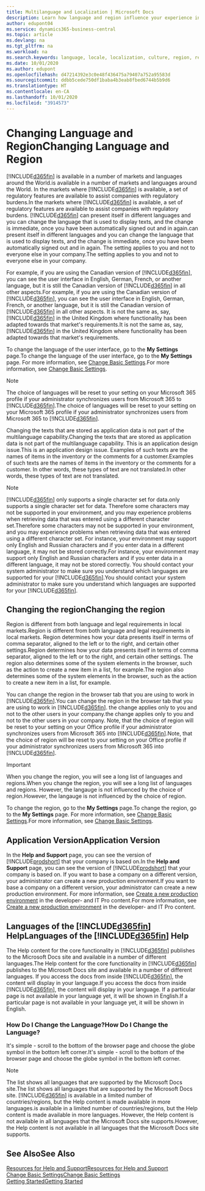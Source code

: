 ```yaml
---
title: Multilanguage and Localization | Microsoft Docs
description: Learn how language and region influence your experience in Business Central.
author: edupont04
ms.service: dynamics365-business-central
ms.topic: article
ms.devlang: na
ms.tgt_pltfrm: na
ms.workload: na
ms.search.keywords: language, locale, localization, culture, region, regional settings
ms.date: 10/01/2020
ms.author: edupont
ms.openlocfilehash: d47214392e3c0e48f436475a79407a752a95583d
ms.sourcegitcommit: ddbb5cede750df1baba4b3eab8fbed6744b5b9d6
ms.translationtype: HT
ms.contentlocale: en-CA
ms.lasthandoff: 10/01/2020
ms.locfileid: "3914573"
---
```

# <a name="changing-language-and-region"></a><span data-ttu-id="f73f7-103">Changing Language and Region</span><span class="sxs-lookup"><span data-stu-id="f73f7-103">Changing Language and Region</span></span>

[!INCLUDE[d365fin](includes/d365fin_md.md)] <span data-ttu-id="f73f7-104">is available in a number of markets and languages around the World.</span><span class="sxs-lookup"><span data-stu-id="f73f7-104">is available in a number of markets and languages around the World.</span></span> <span data-ttu-id="f73f7-105">In the markets where [!INCLUDE[d365fin](includes/d365fin_md.md)] is available, a set of regulatory features are available to assist companies with regulatory burdens.</span><span class="sxs-lookup"><span data-stu-id="f73f7-105">In the markets where [!INCLUDE[d365fin](includes/d365fin_md.md)] is available, a set of regulatory features are available to assist companies with regulatory burdens.</span></span> [!INCLUDE[d365fin](includes/d365fin_md.md)] <span data-ttu-id="f73f7-106">can present itself in different languages and you can change the language that is used to display texts, and the change is immediate, once you have been automatically signed out and in again.</span><span class="sxs-lookup"><span data-stu-id="f73f7-106">can present itself in different languages and you can change the language that is used to display texts, and the change is immediate, once you have been automatically signed out and in again.</span></span> <span data-ttu-id="f73f7-107">The setting applies to you and not to everyone else in your company.</span><span class="sxs-lookup"><span data-stu-id="f73f7-107">The setting applies to you and not to everyone else in your company.</span></span>  

<span data-ttu-id="f73f7-108">For example, if you are using the Canadian version of [!INCLUDE[d365fin](includes/d365fin_md.md)], you can see the user interface in English, German, French, or another language, but it is still the Canadian version of [!INCLUDE[d365fin](includes/d365fin_md.md)] in all other aspects.</span><span class="sxs-lookup"><span data-stu-id="f73f7-108">For example, if you are using the Canadian version of [!INCLUDE[d365fin](includes/d365fin_md.md)], you can see the user interface in English, German, French, or another language, but it is still the Canadian version of [!INCLUDE[d365fin](includes/d365fin_md.md)] in all other aspects.</span></span> <span data-ttu-id="f73f7-109">It is not the same as, say, [!INCLUDE[d365fin](includes/d365fin_md.md)] in the United Kingdom where functionality has been adapted towards that market's requirements.</span><span class="sxs-lookup"><span data-stu-id="f73f7-109">It is not the same as, say, [!INCLUDE[d365fin](includes/d365fin_md.md)] in the United Kingdom where functionality has been adapted towards that market's requirements.</span></span>  

<span data-ttu-id="f73f7-110">To change the language of the user interface, go to the **My Settings** page.</span><span class="sxs-lookup"><span data-stu-id="f73f7-110">To change the language of the user interface, go to the **My Settings** page.</span></span> <span data-ttu-id="f73f7-111">For more information, see [Change Basic Settings](ui-change-basic-settings.md#language).</span><span class="sxs-lookup"><span data-stu-id="f73f7-111">For more information, see [Change Basic Settings](ui-change-basic-settings.md#language).</span></span> 

> [!NOTE]  
> <span data-ttu-id="f73f7-112">The choice of languages will be reset to your setting on your Microsoft 365 profile if your administrator synchronizes users from Microsoft 365 to [!INCLUDE[d365fin](includes/d365fin_md.md)].</span><span class="sxs-lookup"><span data-stu-id="f73f7-112">The choice of languages will be reset to your setting on your Microsoft 365 profile if your administrator synchronizes users from Microsoft 365 to [!INCLUDE[d365fin](includes/d365fin_md.md)].</span></span>

<span data-ttu-id="f73f7-113">Changing the texts that are stored as application data is not part of the multilanguage capability.</span><span class="sxs-lookup"><span data-stu-id="f73f7-113">Changing the texts that are stored as application data is not part of the multilanguage capability.</span></span> <span data-ttu-id="f73f7-114">This is an application design issue.</span><span class="sxs-lookup"><span data-stu-id="f73f7-114">This is an application design issue.</span></span> <span data-ttu-id="f73f7-115">Examples of such texts are the names of items in the inventory or the comments for a customer.</span><span class="sxs-lookup"><span data-stu-id="f73f7-115">Examples of such texts are the names of items in the inventory or the comments for a customer.</span></span> <span data-ttu-id="f73f7-116">In other words, these types of text are not translated.</span><span class="sxs-lookup"><span data-stu-id="f73f7-116">In other words, these types of text are not translated.</span></span>  

> [!NOTE]  
> [!INCLUDE[d365fin](includes/d365fin_md.md)] <span data-ttu-id="f73f7-117">only supports a single character set for data.</span><span class="sxs-lookup"><span data-stu-id="f73f7-117">only supports a single character set for data.</span></span> <span data-ttu-id="f73f7-118">Therefore some characters may not be supported in your environment, and you may experience problems when retrieving data that was entered using a different character set.</span><span class="sxs-lookup"><span data-stu-id="f73f7-118">Therefore some characters may not be supported in your environment, and you may experience problems when retrieving data that was entered using a different character set.</span></span> <span data-ttu-id="f73f7-119">For instance, your environment may support only English and Russian characters and if you enter data in a different language, it may not be stored correctly.</span><span class="sxs-lookup"><span data-stu-id="f73f7-119">For instance, your environment may support only English and Russian characters and if you enter data in a different language, it may not be stored correctly.</span></span> <span data-ttu-id="f73f7-120">You should contact your system administrator to make sure you understand which languages are supported for your [!INCLUDE[d365fin](includes/d365fin_md.md)].</span><span class="sxs-lookup"><span data-stu-id="f73f7-120">You should contact your system administrator to make sure you understand which languages are supported for your [!INCLUDE[d365fin](includes/d365fin_md.md)].</span></span>  

## <a name="changing-the-region"></a><span data-ttu-id="f73f7-121">Changing the region</span><span class="sxs-lookup"><span data-stu-id="f73f7-121">Changing the region</span></span>
<span data-ttu-id="f73f7-122">Region is different from both language and legal requirements in local markets.</span><span class="sxs-lookup"><span data-stu-id="f73f7-122">Region is different from both language and legal requirements in local markets.</span></span> <span data-ttu-id="f73f7-123">Region determines how your data presents itself in terms of comma separator, aligned to the left or to the right, and certain other settings.</span><span class="sxs-lookup"><span data-stu-id="f73f7-123">Region determines how your data presents itself in terms of comma separator, aligned to the left or to the right, and certain other settings.</span></span> <span data-ttu-id="f73f7-124">The region also determines some of the system elements in the browser, such as the action to create a new item in a list, for example.</span><span class="sxs-lookup"><span data-stu-id="f73f7-124">The region also determines some of the system elements in the browser, such as the action to create a new item in a list, for example.</span></span>  

<span data-ttu-id="f73f7-125">You can change the region in the browser tab that you are using to work in [!INCLUDE[d365fin](includes/d365fin_md.md)].</span><span class="sxs-lookup"><span data-stu-id="f73f7-125">You can change the region in the browser tab that you are using to work in [!INCLUDE[d365fin](includes/d365fin_md.md)].</span></span> <span data-ttu-id="f73f7-126">the change applies only to you and not to the other users in your company.</span><span class="sxs-lookup"><span data-stu-id="f73f7-126">the change applies only to you and not to the other users in your company.</span></span>  <span data-ttu-id="f73f7-127">Note, that the choice of region will be reset to your setting on your Office profile if your administrator synchronizes users from Microsoft 365 into [!INCLUDE[d365fin](includes/d365fin_md.md)].</span><span class="sxs-lookup"><span data-stu-id="f73f7-127">Note, that the choice of region will be reset to your setting on your Office profile if your administrator synchronizes users from Microsoft 365 into [!INCLUDE[d365fin](includes/d365fin_md.md)].</span></span>

> [!IMPORTANT]  
>  <span data-ttu-id="f73f7-128">When you change the region, you will see a long list of languages and regions.</span><span class="sxs-lookup"><span data-stu-id="f73f7-128">When you change the region, you will see a long list of languages and regions.</span></span> <span data-ttu-id="f73f7-129">However, the langauge is not influenced by the choice of region.</span><span class="sxs-lookup"><span data-stu-id="f73f7-129">However, the langauge is not influenced by the choice of region.</span></span>  

<span data-ttu-id="f73f7-130">To change the region, go to the **My Settings** page.</span><span class="sxs-lookup"><span data-stu-id="f73f7-130">To change the region, go to the **My Settings** page.</span></span> <span data-ttu-id="f73f7-131">For more information, see [Change Basic Settings](ui-change-basic-settings.md).</span><span class="sxs-lookup"><span data-stu-id="f73f7-131">For more information, see [Change Basic Settings](ui-change-basic-settings.md).</span></span>  

## <a name="application-version"></a><span data-ttu-id="f73f7-132">Application Version</span><span class="sxs-lookup"><span data-stu-id="f73f7-132">Application Version</span></span>

<span data-ttu-id="f73f7-133">In the **Help and Support** page, you can see the version of [!INCLUDE[prodshort](includes/prodshort.md)] that your company is based on.</span><span class="sxs-lookup"><span data-stu-id="f73f7-133">In the **Help and Support** page, you can see the version of [!INCLUDE[prodshort](includes/prodshort.md)] that your company is based on.</span></span> <span data-ttu-id="f73f7-134">If you want to base a company on a different version, your administrator can create a new production environment.</span><span class="sxs-lookup"><span data-stu-id="f73f7-134">If you want to base a company on a different version, your administrator can create a new production environment.</span></span> <span data-ttu-id="f73f7-135">For more information, see [Create a new production environment](/dynamics365/business-central/dev-itpro/administration/tenant-admin-center-environments#create-a-new-production-environment) in the developer- and IT Pro content.</span><span class="sxs-lookup"><span data-stu-id="f73f7-135">For more information, see [Create a new production environment](/dynamics365/business-central/dev-itpro/administration/tenant-admin-center-environments#create-a-new-production-environment) in the developer- and IT Pro content.</span></span>  

## <a name="languages-of-the-d365fin-help"></a><span data-ttu-id="f73f7-136">Languages of the [!INCLUDE[d365fin](includes/d365fin_md.md)] Help</span><span class="sxs-lookup"><span data-stu-id="f73f7-136">Languages of the [!INCLUDE[d365fin](includes/d365fin_md.md)] Help</span></span>
<span data-ttu-id="f73f7-137">The Help content for the core functionality in [!INCLUDE[d365fin](includes/d365fin_md.md)] publishes to the Microsoft Docs site and available in a number of different languages.</span><span class="sxs-lookup"><span data-stu-id="f73f7-137">The Help content for the core functionality in [!INCLUDE[d365fin](includes/d365fin_md.md)] publishes to the Microsoft Docs site and available in a number of different languages.</span></span> <span data-ttu-id="f73f7-138">If you access the docs from inside [!INCLUDE[d365fin](includes/d365fin_md.md)], the content will display in your language.</span><span class="sxs-lookup"><span data-stu-id="f73f7-138">If you access the docs from inside [!INCLUDE[d365fin](includes/d365fin_md.md)], the content will display in your language.</span></span> <span data-ttu-id="f73f7-139">If a particular page is not available in your language yet, it will be shown in English.</span><span class="sxs-lookup"><span data-stu-id="f73f7-139">If a particular page is not available in your language yet, it will be shown in English.</span></span>

### <a name="how-do-i-change-the-language"></a><span data-ttu-id="f73f7-140">How Do I Change the Language?</span><span class="sxs-lookup"><span data-stu-id="f73f7-140">How Do I Change the Language?</span></span>
<span data-ttu-id="f73f7-141">It's simple - scroll to the bottom of the browser page and choose the globe symbol in the bottom left corner.</span><span class="sxs-lookup"><span data-stu-id="f73f7-141">It's simple - scroll to the bottom of the browser page and choose the globe symbol in the bottom left corner.</span></span>

> [!NOTE]  
> <span data-ttu-id="f73f7-142">The list shows all languages that are supported by the Microsoft Docs site.</span><span class="sxs-lookup"><span data-stu-id="f73f7-142">The list shows all languages that are supported by the Microsoft Docs site.</span></span> [!INCLUDE[d365fin](includes/d365fin_md.md)] <span data-ttu-id="f73f7-143">is available in a limited number of countries/regions, but the Help content is made available in more languages.</span><span class="sxs-lookup"><span data-stu-id="f73f7-143">is available in a limited number of countries/regions, but the Help content is made available in more languages.</span></span> <span data-ttu-id="f73f7-144">However, the Help content is not available in all languages that the Microsoft Docs site supports.</span><span class="sxs-lookup"><span data-stu-id="f73f7-144">However, the Help content is not available in all languages that the Microsoft Docs site supports.</span></span>

## <a name="see-also"></a><span data-ttu-id="f73f7-145">See Also</span><span class="sxs-lookup"><span data-stu-id="f73f7-145">See Also</span></span>

[<span data-ttu-id="f73f7-146">Resources for Help and Support</span><span class="sxs-lookup"><span data-stu-id="f73f7-146">Resources for Help and Support</span></span>](product-help-and-support.md)  
[<span data-ttu-id="f73f7-147">Change Basic Settings</span><span class="sxs-lookup"><span data-stu-id="f73f7-147">Change Basic Settings</span></span>](ui-change-basic-settings.md)  
[<span data-ttu-id="f73f7-148">Getting Started</span><span class="sxs-lookup"><span data-stu-id="f73f7-148">Getting Started</span></span>](product-get-started.md)  
